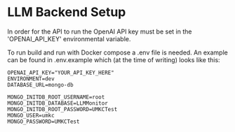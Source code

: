 # LLM Backend Setup

In order for the API to run the OpenAI API key must be set in the 'OPENAI_API_KEY' environmental variable.

To run build and run with Docker compose a .env file is needed. An example can be found in .env.example which (at the time of writing) looks like this:

```
OPENAI_API_KEY="YOUR_API_KEY_HERE"
ENVIRONMENT=dev
DATABASE_URL=mongo-db

MONGO_INITDB_ROOT_USERNAME=root
MONGO_INITDB_DATABASE=LLMMonitor
MONGO_INITDB_ROOT_PASSWORD=UMKCTest
MONGO_USER=umkc
MONGO_PASSWORD=UMKCTest
```
